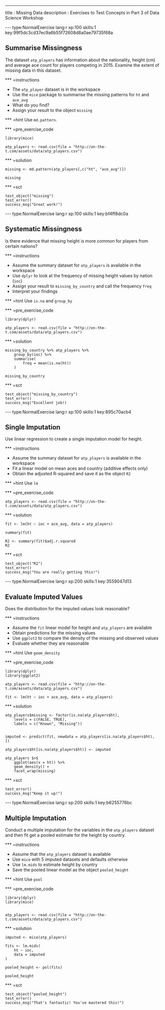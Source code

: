 ---
title       : Missing Data
description : Exercises to Test Concepts in Part 3 of Data Science Workshop



--- type:NormalExercise lang:r xp:100 skills:1 key:99f5dc3cd37ec9a6b55f72608d8a0ae79735f68a
## Summarise Missingness

The dataset `atp_players` has information about the nationality, height (cm) and average ace count for players competing in 2015. Examine the extent of missing data in this dataset.


*** =instructions
- The `atp_player` dataset is in the workspace
- Use the `mice` package to summarise the missing patterns for `ht` and `ace_avg`	
- What do you find?
- Assign your result to the object `missing`


*** =hint
Use `md.pattern`.

*** =pre_exercise_code
```{r}
library(mice)

atp_players <- read.csv(file = "http://on-the-t.com/assets/data/atp_players.csv")
```

*** =solution
```{r}
missing <- md.pattern(atp_players[,c("ht", "ace_avg")])

missing
```

*** =sct
```{r}
test_object("missing")
test_error()
success_msg("Great work!")
```


--- type:NormalExercise lang:r xp:100 skills:1 key:bf4ff8dc0a

##  Systematic Missingness

Is there evidence that missing height is more common for players from certain nations?


*** =instructions
- Assume the summary dataset for `atp_players` is available in the workspace
- Use `dplyr` to look at the frequency of missing height values by nation (`ioc`)
- Assign your result to `missing_by_country` and call the frequency `freq`
- Interpret your findings


*** =hint
Use `is.na` and `group_by`

*** =pre_exercise_code
```{r}
library(dplyr)

atp_players <- read.csv(file = "http://on-the-t.com/assets/data/atp_players.csv")
```



*** =solution
```{r}
missing_by_country %>% atp_players %>%
	group_by(ioc) %>%
	summarise(
		freq = mean(is.na(ht)) 
	)

missing_by_country
```

*** =sct
```{r}
test_object("missing_by_country")
test_error()
success_msg("Excellent job!)
```



--- type:NormalExercise lang:r xp:100 skills:1 key:895c70acb4

##  Single Imputation

Use linear regression to create a single imputation model for height.

*** =instructions
- Assume the summary dataset for `atp_players` is available in the workspace
- Fit a linear model on mean aces and country (additive effects only)
- Obtain the adjusted R-squared and save it as the object `R2`


*** =hint
Use `lm`


*** =pre_exercise_code
```{r}
atp_players <- read.csv(file = "http://on-the-t.com/assets/data/atp_players.csv")
```


*** =solution
```{r}
fit <- lm(ht ~ ioc + ace_avg, data = atp_players)

summary(fit)

R2 <- summary(fit)$adj.r.squared
R2
```

*** =sct
```{r}
test_object("R2")
test_error()
success_msg("You are really getting this!")
```


--- type:NormalExercise lang:r xp:200 skills:1 key:3559047d13

##  Evaluate Imputed Values

Does the distribution for the imputed values look reasonable?


*** =instructions
- Assume the `fit` linear model for height and `atp_players` are available
- Obtain predictions for the missing values
- Use `ggplot2` to compare the density of the missing and observed values
- Evaluate whether they are reasonable


*** =hint
Use `geom_density`

*** =pre_exercise_code
```{r}
library(dplyr)
library(ggplot2)

atp_players <- read.csv(file = "http://on-the-t.com/assets/data/atp_players.csv")

fit <- lm(ht ~ ioc + ace_avg, data = atp_players)
```

*** =solution
```{r}
atp_players$missing <- factor(is.na(atp_players$ht),
	levels = c(FALSE, TRUE),
	labels = c("Known", "Missing"))


imputed <- predict(fit, newdata = atp_players[is.na(atp_players$ht), ])

atp_players$ht[is.na(atp_players$ht)] <- imputed

atp_players $>$
	ggplot(aes(x = ht)) %>%
	geom_density() +
	facet_wrap(missing)
```

*** =sct
```{r}
test_error()
success_msg("Keep it up!")
```


--- type:NormalExercise lang:r xp:200 skills:1 key:b6255776bc

## Multiple Imputation

Conduct a multiple imputation for the variables in the `atp_players` dataset and then fit get a pooled estimate for the height by country. 


*** =instructions
- Assume that the `atp_players` dataset is available
- Use `mice` with 5 imputed datasets and defaults otherwise
- Use `lm.mids` to estimate height by country
- Save the pooled linear model as the object `pooled_height`


*** =hint
Use `pool`

*** =pre_exercise_code
```{r}
library(dplyr)
library(mice)


atp_players <- read.csv(file = "http://on-the-t.com/assets/data/atp_players.csv")
```

*** =solution
```{r}
imputed <- mice(atp_players)

fits <- lm.mids(
	ht ~ ioc,
	data = imputed
)

pooled_height <- pol(fits)

pooled_height
```

*** =sct
```{r}
test_object("pooled_height")
test_error()
success_msg("That's fantastic! You've mastered this!")
```


